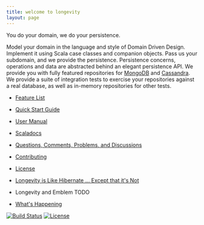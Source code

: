 ```yaml
---
title: welcome to longevity
layout: page
---
```


<div class = "tagline">You do your domain, we do your persistence.</div>

Model your domain in the language and style of Domain Driven
Design. Implement it using Scala case classes and companion
objects. Pass us your subdomain, and we provide the
persistence. Persistence concerns, operations and data are abstracted
behind an elegant persistence API. We provide you with fully featured
repositories for [MongoDB](https://www.mongodb.org/) and
[Cassandra](http://cassandra.apache.org/). We provide a suite of
integration tests to exercise your repositories against a real
database, as well as in-memory repositories for other tests.

- [Feature List](feature-list.html)
- [Quick Start Guide](quick-start.html)
- [User Manual](manual)
- [Scaladocs](scaladocs)

- [Questions, Comments, Problems, and Discussions](discussions.html)
- [Contributing](contributing.html)
- [License](license.html)

- [Longevity is Like Hibernate ... Except that it's Not](like-hibernate.html)
- Longevity and Emblem TODO
- [What's Happening](whats-happening.html)

[![Build
Status](https://travis-ci.org/longevityframework/longevity.svg?branch=master)](https://travis-ci.org/longevityframework/longevity.svg)
[![License](http://img.shields.io/:license-Apache%202-brightgreen.svg)](http://www.apache.org/licenses/LICENSE-2.0.txt)
